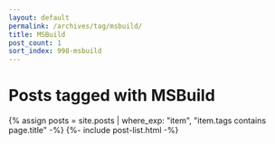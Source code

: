 ```yaml
---
layout: default
permalink: /archives/tag/msbuild/
title: MSBuild
post_count: 1
sort_index: 998-msbuild
---
```

<h1 class="page-heading">Posts tagged with MSBuild</h1>
{% assign posts = site.posts | where_exp: "item", "item.tags contains page.title" -%}
{%- include post-list.html -%}
